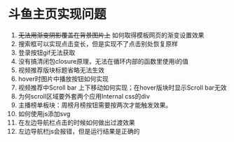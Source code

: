 # 斗鱼主页实现问题
1. ~~无法用渐变阴影覆盖在背景图片上~~ 如何取得模板网页的渐变设置效果
2.	搜索框可以实现点击变长，但是实现不了点击别处恢复原样
3.	登录按钮gif无法获取
4. 没有搞清闭包closure原理，无法在循环内部的函数里使用i的值
5.	视频推荐版块标题省略无法生效
6.	hover时图片中播放按钮如何实现
7.	视频推荐中Scroll bar 上下移动如何实现；在hover版块时显示Scroll bar无效
8.	为何scroll区域要外套两个应用Internal css的div
9.	主播榜单板块：周榜月榜按钮需要按两次才能触发效果。
10. 如何使用js添加svg
11. 在左边导航栏点击的时候如何做出过渡效果
12. 左边导航栏js会报错，但是运行结果是正确的